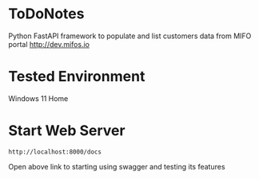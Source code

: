 # ToDoNotes
Python FastAPI framework to populate and list customers data from MIFO portal
http://dev.mifos.io

# Tested Environment
Windows 11 Home

# Start Web Server
``http://localhost:8000/docs``

Open above link to starting using swagger and testing its features
